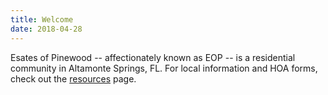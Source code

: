 ```yaml
---
title: Welcome
date: 2018-04-28
---
```


Esates of Pinewood -- affectionately known as EOP -- is a residential community in Altamonte Springs, FL. For local information and HOA forms, check out the [resources](/resources) page.